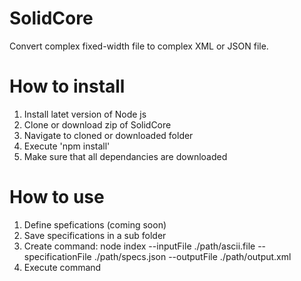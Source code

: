 # SolidCore
Convert complex fixed-width file to complex XML or JSON file. 
# How to install
1. Install latet version of Node js
2. Clone or download zip of SolidCore
3. Navigate to cloned or downloaded folder 
4. Execute 'npm install'
5. Make sure that all dependancies are downloaded

# How to use
1. Define spefications (coming soon)
2. Save specifications in a sub folder
3. Create command: 
   node index --inputFile ./path/ascii.file --specificationFile ./path/specs.json --outputFile ./path/output.xml
4. Execute command